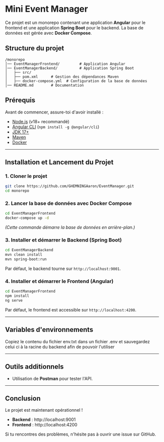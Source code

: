 # Mini Event Manager

Ce projet est un monorepo contenant une application **Angular** pour le frontend et une application **Spring Boot** pour le backend. La base de données est gérée avec **Docker Compose**.

## Structure du projet

```
/monorepo
│── EventManagerFrontend/         # Application Angular
│── EventManagerBackend/          # Application Spring Boot
│   ├── src/         
│   ├── pom.xml      # Gestion des dépendances Maven
│   ├── docker-compose.yml  # Configuration de la base de données
│── README.md        # Documentation
```

## Prérequis
Avant de commencer, assure-toi d'avoir installé :
- [Node.js](https://nodejs.org/) (v18+ recommandé)
- [Angular CLI](https://angular.io/cli) (`npm install -g @angular/cli`)
- [JDK 17+](https://adoptopenjdk.net/)
- [Maven](https://maven.apache.org/)
- [Docker](https://www.docker.com/)

---

## Installation et Lancement du Projet

### 1. Cloner le projet
```sh
git clone https://github.com/GHEMNINGAaron/EventManager.git
cd monorepo
```

### 2. Lancer la base de données avec Docker Compose
```sh
cd EventManagerFrontend
docker-compose up -d
```
*(Cette commande démarre la base de données en arrière-plan.)*

### 3. Installer et démarrer le **Backend (Spring Boot)**
```sh
cd EventManagerBackend
mvn clean install
mvn spring-boot:run
```
Par défaut, le backend tourne sur `http://localhost:9001`.

### 4. Installer et démarrer le **Frontend (Angular)**
```sh
cd EventManagerFrontend
npm install
ng serve
```
Par défaut, le frontend est accessible sur `http://localhost:4200`.

---

## Variables d'environnements
Copiez le contenu du fichier env.txt dans un fichier .env et sauvegardez celui ci à la racine du backend afin de pouvoir l'utiliser

---

##  Outils additionnels
- Utilisation de **Postman** pour tester l'API.

---

##  Conclusion
Le projet est maintenant opérationnel ! 
- **Backend** : http://localhost:9001
- **Frontend** : http://localhost:4200

Si tu rencontres des problèmes, n'hésite pas à ouvrir une issue sur GitHub. 

